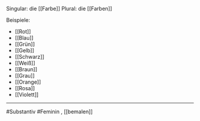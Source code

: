 Singular: die [[Farbe]]
Plural: die [[Farben]]

Beispiele:

- [[Rot]]
- [[Blau]]
- [[Grün]]
- [[Gelb]]
- [[Schwarz]]
- [[Weiß]]
- [[Braun]]
- [[Grau]]
- [[Orange]]
- [[Rosa]]
- [[Violett]]

---

#Substantiv
#Feminin
, [[bemalen]]